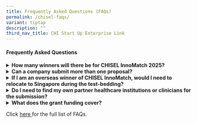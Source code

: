 ```yaml
---
title: Frequently Asked Questions (FAQs)
permalink: /chisel-faqs/
variant: tiptap
description: ""
third_nav_title: CHI Start Up Enterprise Link
---
```

<h4>Frequently Asked Questions</h4>
<div data-type="detailGroup" class="isomer-accordion isomer-accordion-white">
<details class="isomer-details">
<summary><strong>How many winners will there be for CHISEL InnoMatch 2025?</strong>
</summary>
<div data-type="detailsContent" class="isomer-details-content">
<p>Up to six (6) winners will be selected at the end of this year’s Challenge.</p>
</div>
</details>
<details class="isomer-details">
<summary><strong>Can a company submit more than one proposal?</strong>
</summary>
<div data-type="detailsContent" class="isomer-details-content">
<p>Yes. However, each proposal should be a distinct solution from other proposals
you are submitting.</p>
</div>
</details>
<details class="isomer-details">
<summary><strong>If I am an overseas winner of CHISEL InnoMatch, would I need to relocate to Singapore during the test-bedding?</strong>
</summary>
<div data-type="detailsContent" class="isomer-details-content">
<p>Relocating or setting up a local office in Singapore is not mandatory.
However, we do strongly advise and encourage winners to build local contacts
or partnerships e.g. local distributors. This is to facilitate communication
and provide local support to the partner healthcare cluster you are paired
with for the test-bedding. A local presence would help build a long-term
partnership (especially if the test-bedding results are favourable).</p>
</div>
</details>
<details class="isomer-details">
<summary><strong>Do I need to find my own partner healthcare institutions or clinicians for the submission?</strong>
</summary>
<div data-type="detailsContent" class="isomer-details-content">
<p>No, you do not have to. Through CHISEL, the winning teams will be paired
up with the interested healthcare institutions at the end of the Finale.
The paired healthcare institution will help you to identify the clinical
project lead that you will be working with for the test-bedding.</p>
</div>
</details>
<details class="isomer-details">
<summary><strong>What does the grant funding cover?</strong>
</summary>
<div data-type="detailsContent" class="isomer-details-content">
<p>The grant funding covers costs incurred by the winner and partnered healthcare
institutions specifically for the purposes of the test-bed, such as:</p>
<p>·&nbsp;&nbsp;&nbsp;&nbsp;&nbsp;&nbsp; Pilot manufacturing,</p>
<p>·&nbsp;&nbsp;&nbsp;&nbsp;&nbsp;&nbsp; Purchase of consumables,</p>
<p>·&nbsp;&nbsp;&nbsp;&nbsp;&nbsp;&nbsp; Customisation,</p>
<p>·&nbsp;&nbsp;&nbsp;&nbsp;&nbsp;&nbsp; Test-bedding services (e.g. protocol
planning, data management),</p>
<p>Analytics and evaluation services.</p>
<p>All CHISEL 2025 &nbsp;test-bed solutions are to be evaluated using the <strong>CHI Evaluation Framework (CHIEF). CHIEF</strong> is
a holistic framework for the evaluation of innovative solutions seeking
real world deployment. Evaluation costs should be included in your application.&nbsp;</p>
<p>You may also engage additional services (e.g. statistical analysis, study
design, sample calculation etc.) from <strong>CHIEF </strong>or an independent
expert for the purposes of the test-bed at your discretion</p>
</div>
</details>
</div>
<p></p>
<p>Click <a href="https://file.for.sg/chisel2025faqs.pdf" rel="noopener nofollow" target="_blank">here </a>for
the full list of FAQs.</p>
<p></p>